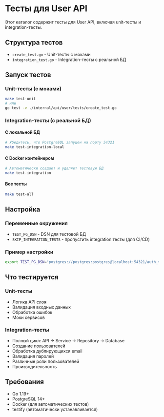 # Тесты для User API

Этот каталог содержит тесты для User API, включая unit-тесты и integration-тесты.

## Структура тестов

- `create_test.go` - Unit-тесты с моками
- `integration_test.go` - Integration-тесты с реальной БД

## Запуск тестов

### Unit-тесты (с моками)
```bash
make test-unit
# или
go test -v ./internal/api/user/tests/create_test.go
```

### Integration-тесты (с реальной БД)

#### С локальной БД
```bash
# Убедитесь, что PostgreSQL запущен на порту 54321
make test-integration-local
```

#### С Docker контейнером
```bash
# Автоматически создает и удаляет тестовую БД
make test-integration
```

#### Все тесты
```bash
make test-all
```

## Настройка

### Переменные окружения

- `TEST_PG_DSN` - DSN для тестовой БД
- `SKIP_INTEGRATION_TESTS` - пропустить integration тесты (для CI/CD)

### Пример настройки
```bash
export TEST_PG_DSN="postgres://postgres:postgres@localhost:54321/auth_test?sslmode=disable"
```

## Что тестируется

### Unit-тесты
- Логика API слоя
- Валидация входных данных
- Обработка ошибок
- Моки сервисов

### Integration-тесты
- Полный цикл: API → Service → Repository → Database
- Создание пользователей
- Обработка дублирующихся email
- Валидация паролей
- Различные роли пользователей
- Производительность

## Требования

- Go 1.19+
- PostgreSQL 14+
- Docker (для автоматических тестов)
- testify (автоматически устанавливается)




